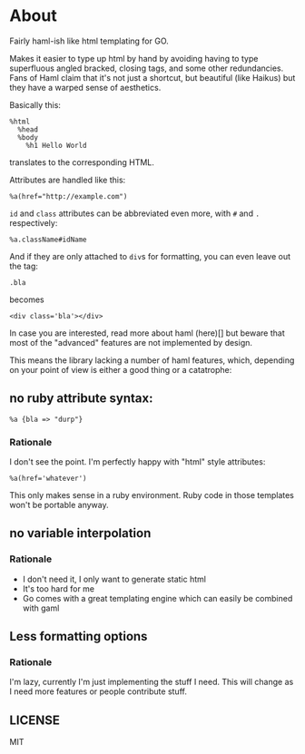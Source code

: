 
# About

Fairly haml-ish like html templating for GO.

Makes it easier to type up html by hand by avoiding having to type
superfluous angled bracked, closing tags, and some other redundancies.
Fans of Haml claim that it's not just a shortcut, but beautiful (like Haikus)
but they have a warped sense of aesthetics.

Basically this:

    %html
      %head
      %body
        %h1 Hello World

translates to the corresponding HTML.

Attributes are handled like this:

    %a(href="http://example.com")

`id` and `class` attributes can be abbreviated even more, with `#` and `.` 
respectively:

    %a.className#idName

And if they are only attached to `div`s for formatting, you can even leave 
out the tag:

    .bla

becomes

    <div class='bla'></div>

In case you are interested, read more about haml (here)[] but beware that
most of the "advanced" features are not implemented by design.

This means the library lacking a number of haml features, which, depending on your point of
view is either a good thing or a catatrophe:

## no ruby attribute syntax:

    %a {bla => "durp"}

### Rationale

I don't see the point. I'm perfectly happy with "html" style attributes:

    %a(href='whatever')

This only makes sense in a ruby environment. Ruby code in those templates won't be
portable anyway.

## no variable interpolation

### Rationale

* I don't need it, I only want to generate static html
* It's too hard for me
* Go comes with a great templating engine which can easily be combined with gaml

## Less formatting options

### Rationale

I'm lazy, currently I'm just implementing the stuff I need. This will change as
I need more features or people contribute stuff.


## LICENSE

MIT

